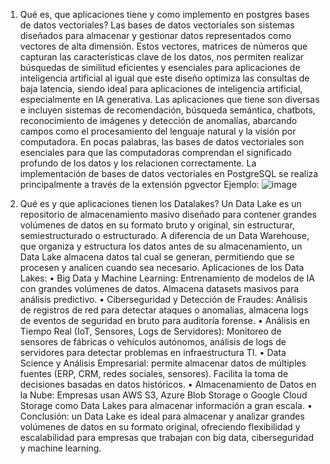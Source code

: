 1) Qué es, que aplicaciones tiene y como implemento en postgres bases de datos vectoriales?
Las bases de datos vectoriales son sistemas diseñados para almacenar y gestionar datos representados como vectores de alta dimensión. Estos vectores, matrices de números que capturan las características clave de los datos, nos permiten realizar búsquedas de similitud eficientes y esenciales para aplicaciones de inteligencia artificial al igual que este diseño optimiza las consultas de baja latencia, siendo ideal para aplicaciones de inteligencia artificial, especialmente en IA generativa.
Las aplicaciones que tiene  son diversas e incluyen sistemas de recomendación, búsqueda semántica, chatbots, reconocimiento de imágenes y detección de anomalías, abarcando campos como el procesamiento del lenguaje natural y la visión por computadora. En pocas palabras, las bases de datos vectoriales son esenciales para que las computadoras comprendan el significado profundo de los datos y los relacionen correctamente.
La implementación de bases de datos vectoriales en PostgreSQL se realiza principalmente a través de la extensión pgvector
Ejemplo:
![image](https://github.com/user-attachments/assets/07c4d44e-58fc-4914-b46d-a4f11c84bf06)

3) Qué es y que aplicaciones tienen los Datalakes?
Un Data Lake es un repositorio de almacenamiento masivo diseñado para contener grandes volúmenes de datos en su formato bruto y original, sin estructurar, semiestructurado o estructurado.
A diferencia de un Data Warehouse, que organiza y estructura los datos antes de su almacenamiento, un Data Lake almacena datos tal cual se generan, permitiendo que se procesen y analicen cuando sea necesario.
Aplicaciones de los Data Lakes:
• Big Data y Machine Learning: Entrenamiento de modelos de IA con grandes volúmenes de datos. Almacena datasets masivos para análisis predictivo.
• Ciberseguridad y Detección de Fraudes: Análisis de registros de red para detectar ataques o anomalías, almacena logs de eventos de seguridad en bruto para auditoría forense.
• Análisis en Tiempo Real (IoT, Sensores, Logs de Servidores): Monitoreo de sensores de fábricas o vehículos autónomos, análisis de logs de servidores para detectar problemas en infraestructura TI.
• Data Science y Análisis Empresarial: permite almacenar datos de múltiples fuentes (ERP, CRM, redes sociales, sensores). Facilita la toma de decisiones basadas en datos históricos.
• Almacenamiento de Datos en la Nube: Empresas usan AWS S3, Azure Blob Storage o Google Cloud Storage como Data Lakes para almacenar información a gran escala.
• Conclusión: un Data Lake es ideal para almacenar y analizar grandes volúmenes de datos en su formato original, ofreciendo flexibilidad y escalabilidad para empresas que trabajan con big data, ciberseguridad y machine learning.
